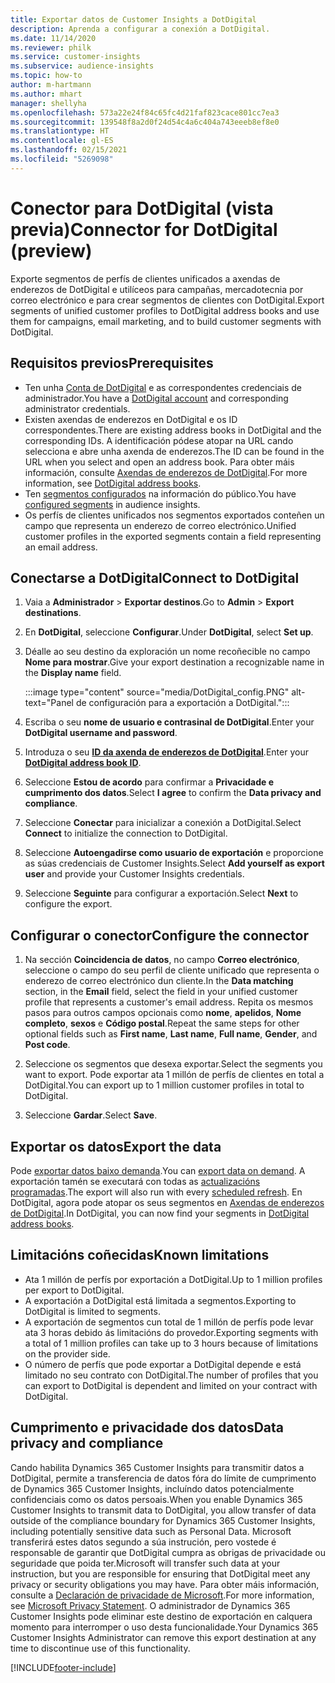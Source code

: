 ```yaml
---
title: Exportar datos de Customer Insights a DotDigital
description: Aprenda a configurar a conexión a DotDigital.
ms.date: 11/14/2020
ms.reviewer: philk
ms.service: customer-insights
ms.subservice: audience-insights
ms.topic: how-to
author: m-hartmann
ms.author: mhart
manager: shellyha
ms.openlocfilehash: 573a22e24f84c65fc4d21faf823cace801cc7ea3
ms.sourcegitcommit: 139548f8a2d0f24d54c4a6c404a743eeeb8ef8e0
ms.translationtype: HT
ms.contentlocale: gl-ES
ms.lasthandoff: 02/15/2021
ms.locfileid: "5269098"
---
```

# <a name="connector-for-dotdigital-preview"></a><span data-ttu-id="2591c-103">Conector para DotDigital (vista previa)</span><span class="sxs-lookup"><span data-stu-id="2591c-103">Connector for DotDigital (preview)</span></span>

<span data-ttu-id="2591c-104">Exporte segmentos de perfís de clientes unificados a axendas de enderezos de DotDigital e utilíceos para campañas, mercadotecnia por correo electrónico e para crear segmentos de clientes con DotDigital.</span><span class="sxs-lookup"><span data-stu-id="2591c-104">Export segments of unified customer profiles to DotDigital address books and use them for campaigns, email marketing, and to build customer segments with DotDigital.</span></span> 

## <a name="prerequisites"></a><span data-ttu-id="2591c-105">Requisitos previos</span><span class="sxs-lookup"><span data-stu-id="2591c-105">Prerequisites</span></span>

-   <span data-ttu-id="2591c-106">Ten unha [Conta de DotDigital](https://dotdigital.com/) e as correspondentes credenciais de administrador.</span><span class="sxs-lookup"><span data-stu-id="2591c-106">You have a [DotDigital account](https://dotdigital.com/) and corresponding administrator credentials.</span></span>
-   <span data-ttu-id="2591c-107">Existen axendas de enderezos en DotDigital e os ID correspondentes.</span><span class="sxs-lookup"><span data-stu-id="2591c-107">There are existing address books in DotDigital and the corresponding IDs.</span></span> <span data-ttu-id="2591c-108">A identificación pódese atopar na URL cando selecciona e abre unha axenda de enderezos.</span><span class="sxs-lookup"><span data-stu-id="2591c-108">The ID can be found in the URL when you select and open an address book.</span></span> <span data-ttu-id="2591c-109">Para obter máis información, consulte [Axendas de enderezos de DotDigital](https://support.dotdigital.com/hc/articles/212211968-Creating-an-address-book).</span><span class="sxs-lookup"><span data-stu-id="2591c-109">For more information, see [DotDigital address books](https://support.dotdigital.com/hc/articles/212211968-Creating-an-address-book).</span></span>
-   <span data-ttu-id="2591c-110">Ten [segmentos configurados](segments.md) na información do público.</span><span class="sxs-lookup"><span data-stu-id="2591c-110">You have [configured segments](segments.md) in audience insights.</span></span>
-   <span data-ttu-id="2591c-111">Os perfís de clientes unificados nos segmentos exportados conteñen un campo que representa un enderezo de correo electrónico.</span><span class="sxs-lookup"><span data-stu-id="2591c-111">Unified customer profiles in the exported segments contain a field representing an email address.</span></span>

## <a name="connect-to-dotdigital"></a><span data-ttu-id="2591c-112">Conectarse a DotDigital</span><span class="sxs-lookup"><span data-stu-id="2591c-112">Connect to DotDigital</span></span>

1. <span data-ttu-id="2591c-113">Vaia a **Administrador** > **Exportar destinos**.</span><span class="sxs-lookup"><span data-stu-id="2591c-113">Go to **Admin** > **Export destinations**.</span></span>

1. <span data-ttu-id="2591c-114">En **DotDigital**, seleccione **Configurar**.</span><span class="sxs-lookup"><span data-stu-id="2591c-114">Under **DotDigital**, select **Set up**.</span></span>

1. <span data-ttu-id="2591c-115">Déalle ao seu destino da exploración un nome recoñecible no campo **Nome para mostrar**.</span><span class="sxs-lookup"><span data-stu-id="2591c-115">Give your export destination a recognizable name in the **Display name** field.</span></span>

   :::image type="content" source="media/DotDigital_config.PNG" alt-text="Panel de configuración para a exportación a DotDigital.":::

1. <span data-ttu-id="2591c-117">Escriba o seu **nome de usuario e contrasinal de DotDigital**.</span><span class="sxs-lookup"><span data-stu-id="2591c-117">Enter your **DotDigital username and password**.</span></span>

1. <span data-ttu-id="2591c-118">Introduza o seu **[ID da axenda de enderezos de DotDigital](https://support.dotdigital.com/hc/articles/212211968-Creating-an-address-book)**.</span><span class="sxs-lookup"><span data-stu-id="2591c-118">Enter your **[DotDigital address book ID](https://support.dotdigital.com/hc/articles/212211968-Creating-an-address-book)**.</span></span>

1. <span data-ttu-id="2591c-119">Seleccione **Estou de acordo** para confirmar a **Privacidade e cumprimento dos datos**.</span><span class="sxs-lookup"><span data-stu-id="2591c-119">Select **I agree** to confirm the **Data privacy and compliance**.</span></span>

1. <span data-ttu-id="2591c-120">Seleccione **Conectar** para inicializar a conexión a DotDigital.</span><span class="sxs-lookup"><span data-stu-id="2591c-120">Select **Connect** to initialize the connection to DotDigital.</span></span>

1. <span data-ttu-id="2591c-121">Seleccione **Autoengadirse como usuario de exportación** e proporcione as súas credenciais de Customer Insights.</span><span class="sxs-lookup"><span data-stu-id="2591c-121">Select **Add yourself as export user** and provide your Customer Insights credentials.</span></span>

1. <span data-ttu-id="2591c-122">Seleccione **Seguinte** para configurar a exportación.</span><span class="sxs-lookup"><span data-stu-id="2591c-122">Select **Next** to configure the export.</span></span>

## <a name="configure-the-connector"></a><span data-ttu-id="2591c-123">Configurar o conector</span><span class="sxs-lookup"><span data-stu-id="2591c-123">Configure the connector</span></span>

1. <span data-ttu-id="2591c-124">Na sección **Coincidencia de datos**, no campo **Correo electrónico**, seleccione o campo do seu perfil de cliente unificado que representa o enderezo de correo electrónico dun cliente.</span><span class="sxs-lookup"><span data-stu-id="2591c-124">In the **Data matching** section, in the **Email** field, select the field in your unified customer profile that represents a customer's email address.</span></span> <span data-ttu-id="2591c-125">Repita os mesmos pasos para outros campos opcionais como **nome**, **apelidos**, **Nome completo**, **sexos** e **Código postal**.</span><span class="sxs-lookup"><span data-stu-id="2591c-125">Repeat the same steps for other optional fields such as **First name**, **Last name**, **Full name**, **Gender**, and **Post code**.</span></span>

1. <span data-ttu-id="2591c-126">Seleccione os segmentos que desexa exportar.</span><span class="sxs-lookup"><span data-stu-id="2591c-126">Select the segments you want to export.</span></span> <span data-ttu-id="2591c-127">Pode exportar ata 1 millón de perfís de clientes en total a DotDigital.</span><span class="sxs-lookup"><span data-stu-id="2591c-127">You can export up to 1 million customer profiles in total to DotDigital.</span></span>

1. <span data-ttu-id="2591c-128">Seleccione **Gardar**.</span><span class="sxs-lookup"><span data-stu-id="2591c-128">Select **Save**.</span></span>

## <a name="export-the-data"></a><span data-ttu-id="2591c-129">Exportar os datos</span><span class="sxs-lookup"><span data-stu-id="2591c-129">Export the data</span></span>

<span data-ttu-id="2591c-130">Pode [exportar datos baixo demanda](export-destinations.md).</span><span class="sxs-lookup"><span data-stu-id="2591c-130">You can [export data on demand](export-destinations.md).</span></span> <span data-ttu-id="2591c-131">A exportación tamén se executará con todas as [actualizacións programadas](system.md#schedule-tab).</span><span class="sxs-lookup"><span data-stu-id="2591c-131">The export will also run with every [scheduled refresh](system.md#schedule-tab).</span></span> <span data-ttu-id="2591c-132">En DotDigital, agora pode atopar os seus segmentos en [Axendas de enderezos de DotDigital](https://support.dotdigital.com/hc/articles/212211968-Creating-an-address-book).</span><span class="sxs-lookup"><span data-stu-id="2591c-132">In DotDigital, you can now find your segments in [DotDigital address books](https://support.dotdigital.com/hc/articles/212211968-Creating-an-address-book).</span></span>

## <a name="known-limitations"></a><span data-ttu-id="2591c-133">Limitacións coñecidas</span><span class="sxs-lookup"><span data-stu-id="2591c-133">Known limitations</span></span>

- <span data-ttu-id="2591c-134">Ata 1 millón de perfís por exportación a DotDigital.</span><span class="sxs-lookup"><span data-stu-id="2591c-134">Up to 1 million profiles per export to DotDigital.</span></span>
- <span data-ttu-id="2591c-135">A exportación a DotDigital está limitada a segmentos.</span><span class="sxs-lookup"><span data-stu-id="2591c-135">Exporting to DotDigital is limited to segments.</span></span>
- <span data-ttu-id="2591c-136">A exportación de segmentos cun total de 1 millón de perfís pode levar ata 3 horas debido ás limitacións do provedor.</span><span class="sxs-lookup"><span data-stu-id="2591c-136">Exporting segments with a total of 1 million profiles can take up to 3 hours because of limitations on the provider side.</span></span> 
- <span data-ttu-id="2591c-137">O número de perfís que pode exportar a DotDigital depende e está limitado no seu contrato con DotDigital.</span><span class="sxs-lookup"><span data-stu-id="2591c-137">The number of profiles that you can export to DotDigital is dependent and limited on your contract with DotDigital.</span></span>

## <a name="data-privacy-and-compliance"></a><span data-ttu-id="2591c-138">Cumprimento e privacidade dos datos</span><span class="sxs-lookup"><span data-stu-id="2591c-138">Data privacy and compliance</span></span>

<span data-ttu-id="2591c-139">Cando habilita Dynamics 365 Customer Insights para transmitir datos a DotDigital, permite a transferencia de datos fóra do límite de cumprimento de Dynamics 365 Customer Insights, incluíndo datos potencialmente confidenciais como os datos persoais.</span><span class="sxs-lookup"><span data-stu-id="2591c-139">When you enable Dynamics 365 Customer Insights to transmit data to DotDigital, you allow transfer of data outside of the compliance boundary for Dynamics 365 Customer Insights, including potentially sensitive data such as Personal Data.</span></span> <span data-ttu-id="2591c-140">Microsoft transferirá estes datos segundo a súa instrución, pero vostede é responsable de garantir que DotDigital cumpra as obrigas de privacidade ou seguridade que poida ter.</span><span class="sxs-lookup"><span data-stu-id="2591c-140">Microsoft will transfer such data at your instruction, but you are responsible for ensuring that DotDigital meet any privacy or security obligations you may have.</span></span> <span data-ttu-id="2591c-141">Para obter máis información, consulte a [Declaración de privacidade de Microsoft](https://go.microsoft.com/fwlink/?linkid=396732).</span><span class="sxs-lookup"><span data-stu-id="2591c-141">For more information, see [Microsoft Privacy Statement](https://go.microsoft.com/fwlink/?linkid=396732).</span></span>
<span data-ttu-id="2591c-142">O administrador de Dynamics 365 Customer Insights pode eliminar este destino de exportación en calquera momento para interromper o uso desta funcionalidade.</span><span class="sxs-lookup"><span data-stu-id="2591c-142">Your Dynamics 365 Customer Insights Administrator can remove this export destination at any time to discontinue use of this functionality.</span></span>


[!INCLUDE[footer-include](../includes/footer-banner.md)]